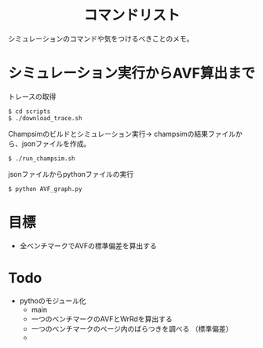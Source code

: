 <p align="center">
  <h1 align="center"> コマンドリスト </h1>
  <p> シミュレーションのコマンドや気をつけるべきことのメモ。 
</p>

# シミュレーション実行からAVF算出まで
トレースの取得
```
$ cd scripts
$ ./download_trace.sh
```

Champsimのビルドとシミュレーション実行-> champsimの結果ファイルから、jsonファイルを作成。
```
$ ./run_champsim.sh
```

jsonファイルからpythonファイルの実行
```
$ python AVF_graph.py
```

# 目標
- 全ベンチマークでAVFの標準偏差を算出する


# Todo
- pythoのモジュール化
  - main
  - 一つのベンチマークのAVFとWrRdを算出する
  - 一つのベンチマークのページ内のばらつきを調べる （標準偏差）
  - 